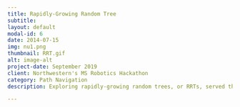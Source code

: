 ```yaml
---
title: Rapidly-Growing Random Tree
subtitle:
layout: default
modal-id: 6
date: 2014-07-15
img: nu1.png
thumbnail: RRT.gif
alt: image-alt
project-date: September 2019
client: Northwestern's MS Robotics Hackathon
category: Path Navigation
description: Exploring rapidly-growing random trees, or RRTs, served the last challenge in Northwestern University’s MS Robotics Hackathon orientation. An RRT is a means of generating random paths, and with obstacles in mind, avoids them to ideally reach an end coordinate. The challenge was intended to help students grow familiar with Python while exercising a phenomenon common in robot path navigation. After coding an RRT without a destination, which was followed by coding an RRT that navigates around circle obstacles, the last task yielded an RRT navigating around Northwestern University’s N logo to connect a start and end point. See the assignment description at <a href="http://robotics.mech.northwestern.edu/~elwin/ and https://github.com/marcelbonnici/rrt">RRT Layout</a>.

---
```

